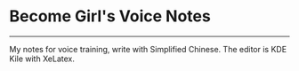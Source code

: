 # Become Girl's Voice Notes

* * *  

My notes for voice training, write with Simplified Chinese. The editor is KDE Kile with XeLatex.  
